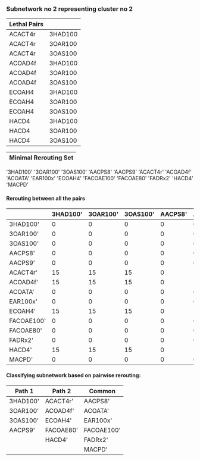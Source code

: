 ### Subnetwork no 2 representing cluster no 2
| Lethal Pairs |         |
|--------------|---------|
| ACACT4r      | 3HAD100 |
| ACACT4r      | 3OAR100 |
| ACACT4r      | 3OAS100 |
| ACOAD4f      | 3HAD100 |
| ACOAD4f      | 3OAR100 |
| ACOAD4f      | 3OAS100 |
| ECOAH4       | 3HAD100 |
| ECOAH4       | 3OAR100 |
| ECOAH4       | 3OAS100 |
| HACD4        | 3HAD100 |
| HACD4        | 3OAR100 |
| HACD4        | 3OAS100 |

|Minimal Rerouting Set| 
|---|
'3HAD100'
'3OAR100'
'3OAS100'
'AACPS8'
'AACPS9'
'ACACT4r'
'ACOAD4f'
'ACOATA'
'EAR100x'
'ECOAH4'
'FACOAE100'
'FACOAE80'
'FADRx2'
'HACD4'
'MACPD'

#### Rerouting between all the pairs
| | 3HAD100'   | 3OAR100' | 3OAS100' | AACPS8' | AACPS9' | ACACT4r' | ACOAD4f' | ACOATA' | EAR100x' | ECOAH4' | FACOAE100' | FACOAE80' | FADRx2' | HACD4' | MACPD' |  
|------------|----------|----------|---------|---------|----------|----------|---------|----------|---------|------------|-----------|---------|--------|--------|---|
| 3HAD100'   | 0        | 0        | 0       | 0       | 0        | 15       | 15      | 0        | 0       | 15         | 0         | 0       | 0      | 15     | 0 |
| 3OAR100'   | 0        | 0        | 0       | 0       | 0        | 15       | 15      | 0        | 0       | 15         | 0         | 0       | 0      | 15     | 0 |
| 3OAS100'   | 0        | 0        | 0       | 0       | 0        | 15       | 15      | 0        | 0       | 15         | 0         | 0       | 0      | 15     | 0 |
| AACPS8'    | 0        | 0        | 0       | 0       | 0        | 0        | 0       | 0        | 0       | 0          | 0         | 0       | 0      | 0      | 0 |
| AACPS9'    | 0        | 0        | 0       | 0       | 0        | 15       | 15      | 0        | 0       | 15         | 0         | 0       | 0      | 15     | 0 |
| ACACT4r'   | 15       | 15       | 15      | 0       | 15       | 0        | 0       | 0        | 0       | 0          | 0         | 15      | 0      | 0      | 0 |
| ACOAD4f'   | 15       | 15       | 15      | 0       | 15       | 0        | 0       | 0        | 0       | 0          | 0         | 15      | 0      | 0      | 0 |
| ACOATA'    | 0        | 0        | 0       | 0       | 0        | 0        | 0       | 0        | 0       | 0          | 0         | 0       | 0      | 0      | 0 |
| EAR100x'   | 0        | 0        | 0       | 0       | 0        | 0        | 0       | 0        | 0       | 0          | 0         | 0       | 0      | 0      | 0 |
| ECOAH4'    | 15       | 15       | 15      | 0       | 15       | 0        | 0       | 0        | 0       | 0          | 0         | 15      | 0      | 0      | 0 |
| FACOAE100' | 0        | 0        | 0       | 0       | 0        | 0        | 0       | 0        | 0       | 0          | 0         | 0       | 0      | 0      | 0 |
| FACOAE80'  | 0        | 0        | 0       | 0       | 0        | 15       | 15      | 0        | 0       | 15         | 0         | 0       | 0      | 15     | 0 |
| FADRx2'    | 0        | 0        | 0       | 0       | 0        | 0        | 0       | 0        | 0       | 0          | 0         | 0       | 0      | 0      | 0 |
| HACD4'     | 15       | 15       | 15      | 0       | 15       | 0        | 0       | 0        | 0       | 0          | 0         | 15      | 0      | 0      | 0 |
| MACPD'     | 0        | 0        | 0       | 0       | 0        | 0        | 0       | 0        | 0       | 0          | 0         | 0       | 0      | 0      | 0 |

#### Classifying subnetwork based on pairwise rerouting:

| Path 1   | Path 2    | Common     |
|----------|-----------|------------|
| 3HAD100' | ACACT4r'  | AACPS8'    |
| 3OAR100' | ACOAD4f'  | ACOATA'    |
| 3OAS100' | ECOAH4'   | EAR100x'   |
| AACPS9'  | FACOAE80' | FACOAE100' |
|          | HACD4'    | FADRx2'    |
|          |           | MACPD'     |
